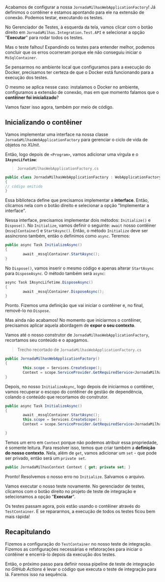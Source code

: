 ﻿Acabamos de configurar a nossa `JornadaMilhasWebApplicationFactory`! Já definimos o contêiner e estamos apontando para ele na extensão de conexão. Podemos testar, executando os testes. 

No Gerenciador de Testes, à esquerda da tela, vamos clicar com o botão direito em `JornadaMilhas.Integration.Test.API` e selecionar a opção "**Executar**" para rodar todos os testes. 

Mas o teste falhou! Expandindo os testes para entender melhor, podemos concluir que os erros ocorreram porque ele não conseguiu iniciar o `MsSqlContainer`.

Se pensarmos no ambiente local que configuramos para a execução do Docker, precisamos ter certeza de que o Docker está funcionando para a execução dos testes. 

O mesmo se aplica nesse caso: instalamos o Docker no ambiente, configuramos a extensão de conexão, mas em que momento falamos que o **contêiner foi inicializado**? 

Vamos fazer isso agora, também por meio de código. 

## Inicializando o contêiner

Vamos implementar uma interface na nossa classe `JornadaMilhasWebApplicationFactory` para gerenciar o ciclo de vida de objetos no *XUnit*. 

Então, logo depois de `<Program>`, vamos adicionar uma vírgula e o **`IAsyncLifetime`**:

> `JornadaMilhasWebApplicationFactory.cs`

```cs
public class JornadaMilhasWebApplicationFactory : WebApplicationFactory<Program>, IAsyncLifetime
{
// código omitido
}
```

Essa biblioteca define que precisamos implementar a **interface**. Então, clicamos nela com o botão direito e selecionar a opção "Implementar a interface".

Nessa interface, precisamos implementar dois métodos: `Initialize()` e `Dispose()`. No `Initialize`, vamos definir o seguinte: `await` nosso contêiner (`mssqlContainer`) e `StartAsync()`. Então, o método `Initialize` deve ser assíncrono também, então o definimos como `async`. Teremos:

```cs
public async Task InitializeAsync()
{
		await _mssqlContainer.StartAsync();
}
```

No `Dispose()`, vamos inserir o mesmo código e apenas alterar `StartAsync` para `DisposeAsync`. O método também será `async`:

```cs
async Task IAsyncLifetime.DisposeAsync()
{
		await _mssqlContainer.DisposeAsync();
}
```

Pronto. Fizemos uma definição que vai iniciar o contêiner e, no final, removê-lo no `Dispose`. 

Mas ainda não acabamos! No momento que iniciarmos o contêiner, precisamos aplicar aquela abordagem de **expor o seu contexto**. 

Vamos até o nosso construtor de `JornadaMilhasWebApplicationFactory`, recortamos seu conteúdo e o apagamos.

> Trecho recortado de `JornadaMilhasWebApplicationFactory.cs`

```cs
public JornadaMilhasWebApplicationFactory()
{
		this.scope = Services.CreateScope();
		Context = scope.ServiceProvider.GetRequiredService<JornadaMilhasContext>();
}
```

Depois, no nosso `InitializeAsync`, logo depois de iniciarmos o contêiner, vamos recuperar o escopo do contêiner de gestão de dependência, colando o conteúdo que recortamos do construtor. 

```cs
public async Task InitializeAsync()
{
		await _mssqlContainer.StartAsync();
		this.scope = Services.CreateScope();
		Context = scope.ServiceProvider.GetRequiredService<JornadaMilhasContext>();

}
```

Temos um erro em `Context` porque não podemos atribuir essa propriedade, é somente leitura. Para resolver isso, temos que criar também a **definição do nosso contexto**. Nela, além de `get`, vamos adicionar um `set` - que pode ser privado, então será um `private set`. 

```cs
public JornadaMilhasContext Context { get; private set; }
```

Pronto! Resolvemos o nosso erro no `Initialize`. Salvamos o arquivo. 

Vamos executar o nosso teste novamente. No gerenciador de testes, clicamos com o botão direito no projeto de teste de integração e selecionamos a opção "**Executar**". 

Os testes passam agora, pois estão usando o contêiner através do `TestContainer`. E se repararmos, a execução de todos os testes ficou bem mais rápida!

## Recapitulando

Fizemos a configuração do `TestContainer` no nosso teste de integração. Fizemos as configurações necessárias e refatorações para iniciar o contêiner e encerrá-lo depois da execução dos testes. 

Então, o próximo passo para definir nossa pipeline de teste de integração no *GitHub Actions* é levar o código que executa o teste de integração para lá. Faremos isso na sequência.